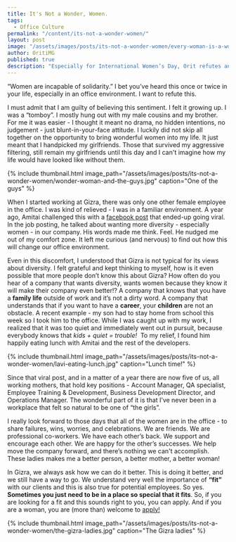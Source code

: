 ```yaml
---
title: It's Not a Wonder, Women.
tags:
  - Office Culture
permalink: "/content/its-not-a-wonder-women/"
layout: post
image: "/assets/images/posts/its-not-a-wonder-women/every-woman-is-a-wonder.jpg"
author: OritiMG
published: true
description: "Especially for International Women’s Day, Orit refutes an old sentiment: it’s not a wonder to be in a pro-women workplace, at least not at Gizra."
---
```


“Women are incapable of solidarity.” I bet you’ve heard this once or twice in your life, especially in an office environment. I want to refute this. 

I must admit that I am guilty of believing this sentiment. I felt it growing up. I was a “tomboy”. I mostly hung out with my male cousins and my brother. For me it was easier - I thought it meant no drama, no hidden intentions, no judgement - just blunt-in-your-face attitude. I luckily did not skip all together on the opportunity to bring wonderful women into my life. It just meant that I handpicked my girlfriends. Those that survived my aggressive filtering, still remain my girlfriends until this day and I can't imagine how my life would have looked like without them.

{% include thumbnail.html image_path="/assets/images/posts/its-not-a-wonder-women/wonder-woman-and-the-guys.jpg" caption="One of the guys" %}

When I started working at Gizra, there was only one other female employee in the office. I was kind of relieved - I was in a familiar environment. A year ago, Amitai challenged this with a [facebook post](/content/job-post-goes-viral/) that ended-up going viral. In the job posting, he talked about wanting more diversity - especially women - in our company. His words made me think. Feel. He nudged me out of my comfort zone. It left me curious (and nervous) to find out how this will change our office environment.

Even in this discomfort, I understood that Gizra is not typical for its views about diversity. I felt grateful and kept thinking to myself, how is it even possible that more people don’t know this about Gizra? How often do you hear of a company that wants diversity, wants women because they know it will make their company even better!? A company that knows that you have a **family life** outside of work and it’s not a dirty word.
A company that understands that if you want to have a **career**, your **children** are not an obstacle. A recent example - my son had to stay home from school this week so I took him to the office. While I was caught up with my work, I realized that it was too quiet and immediately went out in pursuit, because everybody knows that *kids + quiet = trouble!* &nbsp;To my relief, I found him happily eating lunch with Amitai and the rest of the developers.

{% include thumbnail.html image_path="/assets/images/posts/its-not-a-wonder-women/lavi-eating-lunch.jpg" caption="Lunch time!" %}

Since that viral post, and in a matter of a year there are now five of us, all working mothers, that hold key positions - Account Manager, QA specialist, Employee Training & Development, Business Development Director, and Operations Manager. The wonderful part of it is that I’ve never been in a workplace that felt so natural to be one of “the girls”.

I really look forward to those days that all of the women are in the office - to share failures, wins, worries, and celebrations. We are friends. We are professional co-workers. We have each other’s back. We support and encourage each other. We are happy for the other’s successes. We help move the company forward, and there’s nothing we can't accomplish. These ladies makes me a better person, a better mother, a better woman!

In Gizra, we always ask how we can do it better. This is doing it better, and we still have a way to go.  We understand very well the importance of **“fit”** with our clients and this is also true for potential employees. So yes. **Sometimes you just need to be in a place so special that it fits**. So, if you are looking for a fit and this sounds right to you, you can apply. And if you are a woman, you are (more than) welcome to [apply!](/contact/)

{% include thumbnail.html image_path="/assets/images/posts/its-not-a-wonder-women/the-gizra-ladies.jpg" caption="The Gizra ladies" %}

